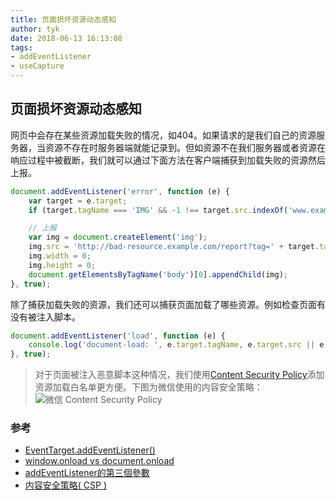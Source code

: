```yaml
---
title: 页面损坏资源动态感知
author: tyk
date: 2018-06-13 16:13:08
tags:
- addEventListener
- useCapture
---
```


## 页面损坏资源动态感知

网页中会存在某些资源加载失败的情况，如404。如果请求的是我们自己的资源服务器，当资源不存在时服务器端就能记录到。但如资源不在我们服务器或者资源在响应过程中被截断，我们就可以通过下面方法在客户端捕获到加载失败的资源然后上报。

``` javascript
document.addEventListener('error', function (e) {
    var target = e.target;
    if (target.tagName === 'IMG' && -1 !== target.src.indexOf('www.example.com/report')) return;

    // 上报
    var img = document.createElement('img');
    img.src = 'http://bad-resource.example.com/report?tag=' + target.tagName + '&href=' + encodeURIComponent(target.src || target.href);
    img.width = 0;
    img.height = 0;
    document.getElementsByTagName('body')[0].appendChild(img);
}, true);
```

除了捕获加载失败的资源，我们还可以捕获页面加载了哪些资源。例如检查页面有没有被注入脚本。
``` javascript
document.addEventListener('load', function (e) {
    console.log('document-load: ', e.target.tagName, e.target.src || e.target.href);
}, true);
```
> 对于页面被注入恶意脚本这种情况，我们使用[Content Security Policy](https://developer.mozilla.org/zh-CN/docs/Web/HTTP/CSP)添加资源加载白名单更方便。下图为微信使用的内容安全策略：
![微信 Content Security Policy](/images/wechat-content-security-policy.png)

### 参考
- [EventTarget.addEventListener()](https://developer.mozilla.org/zh-CN/docs/Web/API/EventTarget/addEventListener)
- [window.onload vs document.onload](https://stackoverflow.com/a/38517365/4942848)
- [addEventListener的第三個參數](http://hax.iteye.com/blog/162718)
- [内容安全策略( CSP )](https://developer.mozilla.org/zh-CN/docs/Web/HTTP/CSP)